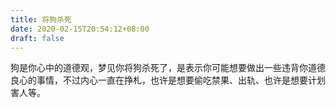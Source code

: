```yaml
---
title: 将狗杀死
date: 2020-02-15T20:54:12+08:00
draft: false
---
```


狗是你心中的道德观，梦见你将狗杀死了，是表示你可能想要做出一些违背你道德良心的事情，不过内心一直在挣札，也许是想要偷吃禁果、出轨、也许是想要计划害人等。
